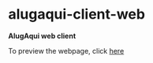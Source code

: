 # alugaqui-client-web
**AlugAqui web client** 

To preview the webpage, click [here](http://alugaqui-client-web.s3-website-us-west-2.amazonaws.com/) 